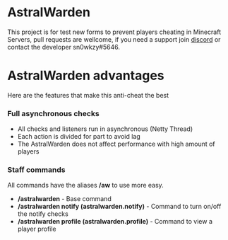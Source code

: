 # AstralWarden
This project is for test new forms to prevent players cheating in Minecraft Servers, pull requests are wellcome, if you need a support join [discord](https://discord.gg/XV47PSmZ) or 
contact the developer sn0wkzy#5646.

# AstralWarden advantages
Here are the features that make this anti-cheat the best

### Full asynchronous checks
* All checks and listeners run in asynchronous (Netty Thread)
* Each action is divided for part to avoid lag
* The AstralWarden does not affect performance with high amount of players

### Staff commands
All commands have the aliases **/aw** to use more easy.

* **/astralwarden** - Base command 
* **/astralwarden notify (astralwarden.notify)** - Command to turn on/off the notify checks
* **/astralwarden profile (astralwarden.profile)** - Command to view a player profile
